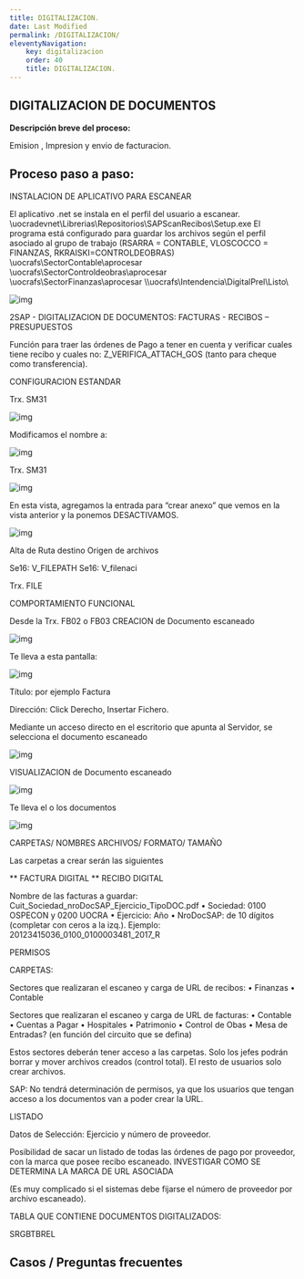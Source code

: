 ```yaml
---
title: DIGITALIZACION.
date: Last Modified
permalink: /DIGITALIZACION/
eleventyNavigation:
    key: digitalizacion
    order: 40
    title: DIGITALIZACION.
---
```

## **DIGITALIZACION DE DOCUMENTOS**

**Descripción breve del proceso:**

Emision , Impresion y envio de facturacion.

## Proceso paso a paso:

INSTALACION DE APLICATIVO PARA ESCANEAR

El aplicativo .net se instala en el perfil del usuario a escanear. 
\\uocradevnet\Librerias\Repositorios\SAPScanRecibos\Setup.exe
El programa está configurado para guardar los archivos según el perfil asociado al grupo de trabajo (RSARRA = CONTABLE, VLOSCOCCO = FINANZAS, RKRAISKI=CONTROLDEOBRAS)
\\uocrafs\SectorContable\aprocesar
\\uocrafs\SectorControldeobras\aprocesar
\\uocrafs\SectorFinanzas\aprocesar
\\\\uocrafs\Intendencia\DigitalPrel\Listo\ 


![img](../content/images/Digitalizacion_Documentos_FI_MM/D1.jpg)

2SAP - DIGITALIZACION DE DOCUMENTOS: FACTURAS  - RECIBOS – PRESUPUESTOS

Función para traer las órdenes de Pago a tener en cuenta y verificar cuales tiene recibo y cuales no:
Z_VERIFICA_ATTACH_GOS (tanto para cheque como transferencia).

CONFIGURACION ESTANDAR

Trx. SM31

![img](../content/images/Digitalizacion_Documentos_FI_MM/D2.jpg)

Modificamos el nombre a:             

![img](../content/images/Digitalizacion_Documentos_FI_MM/D3.jpg)


Trx. SM31

![img](../content/images/Digitalizacion_Documentos_FI_MM/D4.jpg)


En esta vista, agregamos la entrada para “crear anexo” que vemos en la vista anterior y la ponemos DESACTIVAMOS.

![img](../content/images/Digitalizacion_Documentos_FI_MM/D5.jpg)


Alta de Ruta destino Origen de archivos

Se16: V_FILEPATH
Se16: V_filenaci

Trx. FILE



COMPORTAMIENTO FUNCIONAL

Desde la Trx. FB02 o FB03
CREACION de Documento escaneado

![img](../content/images/Digitalizacion_Documentos_FI_MM/D6.jpg)

Te lleva a esta pantalla: 

![img](../content/images/Digitalizacion_Documentos_FI_MM/D7.jpg)


Título: por ejemplo Factura

Dirección: Click Derecho, Insertar Fichero.

Mediante un acceso directo en el escritorio  que apunta al Servidor, se selecciona el documento escaneado


![img](../content/images/Digitalizacion_Documentos_FI_MM/D8.jpg)

VISUALIZACION de Documento escaneado

![img](../content/images/Digitalizacion_Documentos_FI_MM/D9.jpg)

Te lleva el o los documentos

![img](../content/images/Digitalizacion_Documentos_FI_MM/D10.jpg)

CARPETAS/ NOMBRES ARCHIVOS/ FORMATO/ TAMAÑO

Las carpetas a crear serán las siguientes

**	FACTURA DIGITAL
**	RECIBO DIGITAL


Nombre de las facturas a guardar: Cuit_Sociedad_nroDocSAP_Ejercicio_TipoDOC.pdf
•	Sociedad: 0100 OSPECON y 0200 UOCRA
•	Ejercicio: Año
•	NroDocSAP: de 10 dígitos (completar con ceros a la izq.).
Ejemplo: 20123415036_0100_0100003481_2017_R


PERMISOS

CARPETAS:

Sectores que realizaran el escaneo y carga de URL de recibos:
•	Finanzas
•	Contable

Sectores que realizaran el escaneo y carga de URL de facturas:
•	Contable
•	Cuentas a Pagar
•	Hospitales
•	Patrimonio
•	Control de Obas
•	Mesa de Entradas? (en función del circuito que se defina)


Estos sectores deberán tener acceso a las carpetas.
Solo los jefes podrán borrar y mover archivos creados (control total).
El resto de usuarios solo crear archivos.

SAP:
No tendrá determinación de permisos, ya que los usuarios que tengan acceso a los documentos van a poder crear la URL.

LISTADO		

Datos de Selección: Ejercicio y número de proveedor.

Posibilidad de sacar un listado de todas las órdenes de pago por proveedor, con la marca que  posee recibo escaneado.
INVESTIGAR COMO SE DETERMINA LA MARCA DE URL ASOCIADA

(Es muy complicado si el sistemas debe fijarse el número de proveedor por archivo escaneado).


TABLA QUE CONTIENE DOCUMENTOS DIGITALIZADOS:


SRGBTBREL






## **Casos / Preguntas frecuentes**




